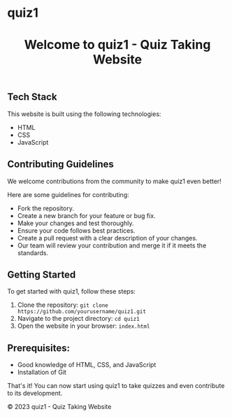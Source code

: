 # quiz1
<!DOCTYPE html>
<html lang="en">
<head>
    <meta charset="UTF-8">
    <meta name="viewport" content="width=device-width, initial-scale=1.0">
</head>
<body>
    <header>
        <h1>Welcome to quiz1 - Quiz Taking Website</h1>
    </header>
    <section id="tech-stack">
        <h2>Tech Stack</h2>
        <p>This website is built using the following technologies:</p>
        <ul>
            <li>HTML</li>
            <li>CSS</li>
            <li>JavaScript</li>
        </ul>
    </section>
    <section id="contributing">
        <h2>Contributing Guidelines</h2>
        <p>We welcome contributions from the community to make quiz1 even better!</p>
        <p>Here are some guidelines for contributing:</p>
        <ul>
            <li>Fork the repository.</li>
            <li>Create a new branch for your feature or bug fix.</li>
            <li>Make your changes and test thoroughly.</li>
            <li>Ensure your code follows best practices.</li>
            <li>Create a pull request with a clear description of your changes.</li>
            <li>Our team will review your contribution and merge it if it meets the standards.</li>
        </ul>
    </section>
    <section id="getting-started">
        <h2>Getting Started</h2>
        <p>To get started with quiz1, follow these steps:</p>
        <ol>
            <li>Clone the repository: <code>git clone https://github.com/yourusername/quiz1.git</code></li>
            <li>Navigate to the project directory: <code>cd quiz1</code></li>
            <li>Open the website in your browser: <code>index.html</code></li>
        </ol>
    </section>
    <section id="Prerequisites">
        <h2>Prerequisites:</h2>
        <ul>
            <li>Good knowledge of HTML, CSS, and JavaScript</li>
            <li>Installation of Git</li>
        </ul>
        <p>That's it! You can now start using quiz1 to take quizzes and even contribute to its development.</p>
    </section>
    <footer>
        <p>&copy; 2023 quiz1 - Quiz Taking Website</p>
    </footer>
</body>
</html>

